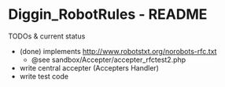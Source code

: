 Diggin_RobotRules - README
=========================

TODOs & current status
- (done) implements http://www.robotstxt.org/norobots-rfc.txt
    - @see sandbox/Accepter/accepter_rfctest2.php
- write central accepter (Accepters Handler)
- write test code
